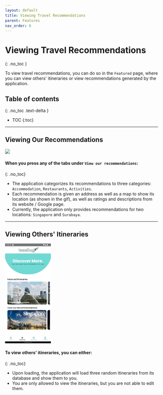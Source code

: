 ```yaml
---
layout: default
title: Viewing Travel Recommendations
parent: Features
nav_order: 6
---
```

# Viewing Travel Recommendations
{: .no_toc }

To view travel recommendations, you can do so in the `Featured` page, where you can view others' itineraries or view recommendations generated by the application.

## Table of contents
{: .no_toc .text-delta }

- TOC
{:toc}

<hr>

## Viewing Our Recommendations

<img src="../images/features/featured-page.gif" width="30%"> &nbsp;

#### When you press any of the tabs under `View our recommendations`:
{: .no_toc}

- The application categorizes its recommendations to three categories: `Accommodation`, `Restaurants`, `Activities`.
- Each recommendation is given an address as well as a map to show its location (as shown in the gif), as well as ratings and descriptions from its website / Google page.
- Currently, the application only provides recommendations for two locations: `Singapore` and `Surabaya`.

<hr>

## Viewing Others' Itineraries

<img src="../images/features/featured.png" width="30%"> &nbsp;

#### To view others' itineraries, you can either:
{: .no_toc}

- Upon loading, the application will load three random itineraries from its database and show them to you.
- You are only allowed to view the itineraries, but you are not able to edit them.